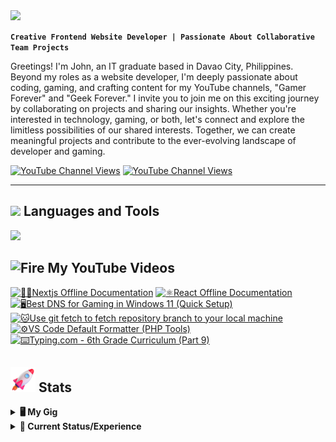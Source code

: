 <a href="https://github.com/emailjohnthomascaballero">
   <img src="https://readme-typing-svg.herokuapp.com/?font=Righteous&size=35&center=true&vCenter=true&width=500&height=70&duration=4000&color=f22b43&lines=Hello!;+I'm+John+Thomas+F.+Caballero!;+a+programmer...;+a+gamer...;+a+content+creator...;+a+streamer...;+a+freelancer." />
</a>

**`Creative Frontend Website Developer | Passionate About Collaborative Team Projects`**

Greetings! I'm John, an IT graduate based in Davao City, Philippines. Beyond my roles as a website developer, I'm deeply passionate about coding, gaming, and crafting content for my YouTube channels, "Gamer Forever" and "Geek Forever." I invite you to join me on this exciting journey by collaborating on projects and sharing our insights. Whether you're interested in technology, gaming, or both, let's connect and explore the limitless possibilities of our shared interests. Together, we can create meaningful projects and contribute to the ever-evolving landscape of developer and gaming.

<p align="left">
   <a href="https://www.youtube.com/@GamerForeverChannel"><img alt="YouTube Channel Views" src="https://img.shields.io/youtube/channel/views/UC88LrCOvWEp83DwV6-qVRzQ?style=for-the-badge&logo=youtube&label=Gamer%20Forever%20YouTube%20Views&color=%23fa3a45"></a>
   <a href="https://www.youtube.com/@GeekForeverChannel"><img alt="YouTube Channel Views" src="https://img.shields.io/youtube/channel/views/UCtujEiwlNyHon-z78FmVW7Q?style=for-the-badge&logo=youtube&label=Geek%20Forever%20YouTube%20Views&color=%23fa3a45"></a>
</p>

---

## <img src='https://user-images.githubusercontent.com/74038190/206662607-d9e7591e-bbf9-42f9-9386-29efc927bc16.gif' width="40"> Languages and Tools

<!-- LANGUAGES AND TOOLS -->

<p align="left">
   <a href="https://github.com/emailjohnthomascaballero">
      <img src="https://skillicons.dev/icons?i=html,css,js,react,ts,tailwind,bootstrap,sass,alpinejs,nodejs,pnpm,npm,yarn,nextjs,vercel,mysql,php,flutter,dart,cs,py,md,notion,git,github,vscode,sublime,wordpress,postman,figma,ps,pr,windows,androidstudio,firebase,devto,discord,gamemakerstudio,unity,gmail,linkedin,stackoverflow,twitter"/>
   </a>
</p>

## <img src="https://raw.githubusercontent.com/Tarikul-Islam-Anik/Animated-Fluent-Emojis/master/Emojis/Travel%20and%20places/Fire.png" alt="Fire" width="40" /> My YouTube Videos

<!-- BEGIN YOUTUBE-CARDS -->
[![👨‍💻Nextjs Offline Documentation](https://ytcards.demolab.com/?id=773JHX7sgfY&title=%F0%9F%91%A8%E2%80%8D%F0%9F%92%BBNextjs+Offline+Documentation&lang=en&timestamp=1717748593&background_color=%230d1117&title_color=%23ffffff&stats_color=%23dedede&max_title_lines=1&width=250&border_radius=5 "👨‍💻Nextjs Offline Documentation")](https://www.youtube.com/watch?v=773JHX7sgfY)
[![⚛️React Offline Documentation](https://ytcards.demolab.com/?id=I34nX0Z8CzM&title=%E2%9A%9B%EF%B8%8FReact+Offline+Documentation&lang=en&timestamp=1717586354&background_color=%230d1117&title_color=%23ffffff&stats_color=%23dedede&max_title_lines=1&width=250&border_radius=5 "⚛️React Offline Documentation")](https://www.youtube.com/watch?v=I34nX0Z8CzM)
[![🖥️Best DNS for Gaming in Windows 11 (Quick Setup)](https://ytcards.demolab.com/?id=ig80o19vmnM&title=%F0%9F%96%A5%EF%B8%8FBest+DNS+for+Gaming+in+Windows+11+%28Quick+Setup%29&lang=en&timestamp=1717520417&background_color=%230d1117&title_color=%23ffffff&stats_color=%23dedede&max_title_lines=1&width=250&border_radius=5 "🖥️Best DNS for Gaming in Windows 11 (Quick Setup)")](https://www.youtube.com/watch?v=ig80o19vmnM)
[![🐱Use git fetch to fetch repository branch to your local machine](https://ytcards.demolab.com/?id=Q6aeyEnwdtw&title=%F0%9F%90%B1Use+git+fetch+to+fetch+repository+branch+to+your+local+machine&lang=en&timestamp=1717398055&background_color=%230d1117&title_color=%23ffffff&stats_color=%23dedede&max_title_lines=1&width=250&border_radius=5 "🐱Use git fetch to fetch repository branch to your local machine")](https://www.youtube.com/watch?v=Q6aeyEnwdtw)
[![⚙️VS Code Default Formatter (PHP Tools)](https://ytcards.demolab.com/?id=HhpuPItGMnk&title=%E2%9A%99%EF%B8%8FVS+Code+Default+Formatter+%28PHP+Tools%29&lang=en&timestamp=1717143676&background_color=%230d1117&title_color=%23ffffff&stats_color=%23dedede&max_title_lines=1&width=250&border_radius=5 "⚙️VS Code Default Formatter (PHP Tools)")](https://www.youtube.com/watch?v=HhpuPItGMnk)
[![⌨️Typing.com - 6th Grade Curriculum (Part 9)](https://ytcards.demolab.com/?id=3sJcwIuAzjc&title=%E2%8C%A8%EF%B8%8FTyping.com+-+6th+Grade+Curriculum+%28Part+9%29&lang=en&timestamp=1716984786&background_color=%230d1117&title_color=%23ffffff&stats_color=%23dedede&max_title_lines=1&width=250&border_radius=5 "⌨️Typing.com - 6th Grade Curriculum (Part 9)")](https://www.youtube.com/watch?v=3sJcwIuAzjc)
<!-- END YOUTUBE-CARDS -->


## <img src="https://raw.githubusercontent.com/Tarikul-Islam-Anik/tarikul-islam-anik/main/assets/images/Rocket.png" width="40"> Stats

<!-- STATS -->
<details>
   <summary><b>🖥️ My Gig</b></summary>
   <table align="center">
      <thead align="center">
      <tr>
       <th colspan="5">
          <img src="https://i.pinimg.com/originals/b8/aa/8f/b8aa8f0ce3ee8c85bb9585d842cdf30c.gif" align="center" title="Anime gif" width="100%" height="auto" alt="Anime typing in a paper gif">
       </th>
     </tr>
     </thead>
     <thead align="center">
       <tr>
         <th>Computer</th>
         <th>Monitor</th>
         <th>Keyboard</th>
         <th>Mouse</th>
         <th>Earphones</th>
         <th>Table</th>
         <th>Chair</th>
       </tr>
     </thead>
     <tbody align="center">
       <tr>
         <td>
            Beelink SER5 AMD Ryzen 7 5800H Mini PC (16gb RAM / 500gb SSD)
            <br> and <br>
            i3-6th-Gen DELL Laptop (8gb RAM / 500gb SSD)
         </td>
         <td>
            ARZOPA 16.1 144Hz 1080P Portable Gaming Monitor 
            <br> and <br>
            LIAGMK 15.6 60Hz 1080P Portable Monitor
         </td>
         <td>
            Royal Kludge RK96 Wireless Bluetooth Mechanical Keyboard
         </td>
         <td>
           Delux M800 Pro Wireless Gaming Mouse
         </td>
          <td>
           Soundcore by Anker A20i Bluetooth 5.3 Earphones
         </td>
          <td>
           FISHERMAN L-Shaped Corner Computer Table
         </td>
          <td>
             MUSSO 109B Gaming Chair
          </td>
       </tr>
     </tbody>
   </table>
</details>

<details>
   <summary><b>📶 Current Status/Experience</b></summary>
   <table align="center">
      <thead align="center">
      <tr>
       <th colspan="5">
         <img src="https://media.tenor.com/D2H0hPltOdYAAAAd/golden-boy-fake-keyboard-programing-coding-paper-book.gif" align="center" title="Anime gif" width="100%" height="auto" alt="Anime typing in a paper gif">
       </th>
     </tr>
     </thead>
     <thead align="center">
       <tr>
         <th>Logo</th>
         <th>Company</th>
         <th>Experience</th>
         <th>Tech Stack</th>
         <th>Status</th>
       </tr>
     </thead>
     <tbody align="center">
       <tr>
         <td>
            <a href="https://github.com/MMOWiki"> <img src="https://avatars.githubusercontent.com/u/132177038?s=400&u=50b7da79bfc95b09c16cae95a8660ca5202e9c3c&v=4" width="25px" style="vertical-align: middle;" /> </a>
         </td>
         <td>
            MMO WIKI <br> 
            (Client based)
         </td>
         <td>
            9 Months
         </td>
         <td>
           Next.js, React, TypeScript, Bootstrap, SASS, Node, NPM, Figma, Miro, Loom, Trello, Taiga, Discord
         </td>
          <td>
           Currently Working
         </td>
       </tr>
        <tr>
         <td>
            <a href="https://github.com/dianoiatech"> <img src="https://avatars.githubusercontent.com/u/106958509?s=200&v=4" width="25px" style="vertical-align: middle;" /> </a>
         </td>
         <td>         
            Dianoia Tech <br> 
            (Startup Company)
         </td>
         <td>
            5 Months  
         </td>
         <td>
            Nextjs, React, Tailwind, Node, PNPM, ESLint, Figma, Trello, Taiga, Discord
         </td>
         <td>
            Currently Working
         </td>
       </tr>
     </tbody>
   </table>
</details>
